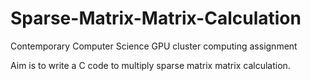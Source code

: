 # Sparse-Matrix-Matrix-Calculation
Contemporary Computer Science GPU cluster computing assignment


Aim is to write a C code to multiply sparse matrix matrix calculation.
